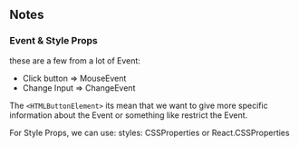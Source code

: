 ## Notes

### Event & Style Props
these are a few from a lot of Event:
- Click button => MouseEvent<HTMLButtonElement>
- Change Input => ChangeEvent<HTMLInputElement>

The `<HTMLButtonElement>` its mean that we want to give more specific information about the Event or something like restrict the Event.

For Style Props, we can use:
styles: CSSProperties or React.CSSProperties